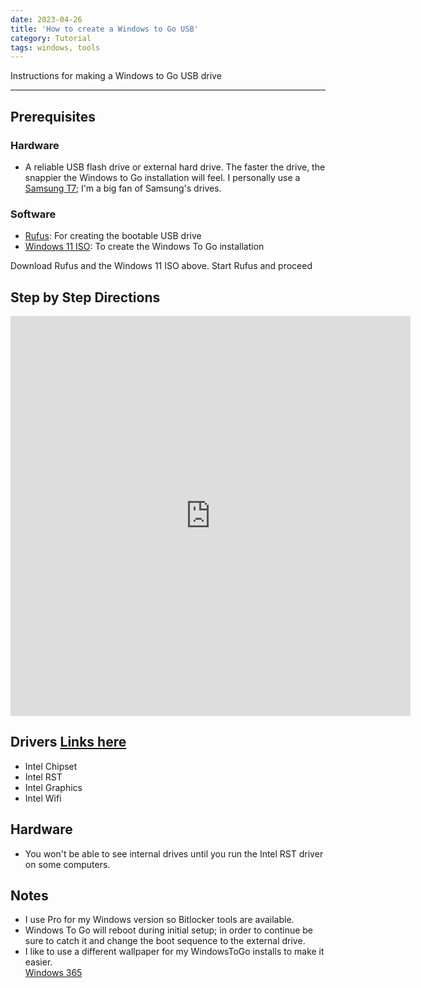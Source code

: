 ```yaml
---
date: 2023-04-26
title: 'How to create a Windows to Go USB'
category: Tutorial
tags: windows, tools
---
```


Instructions for making a Windows to Go USB drive

---

## Prerequisites

### Hardware

- A reliable USB flash drive or external hard drive. The faster the drive, the snappier the Windows to Go installation will feel. I personally use a [Samsung T7](https://a.co/d/2L0Uz0J); I'm a big fan of Samsung's drives.

### Software

- [Rufus](https://github.com/pbatard/rufus/releases/download/v4.0/rufus-4.0.exe): For creating the bootable USB drive
- [Windows 11 ISO](https://www.microsoft.com/en-in/software-download/windows11): To create the Windows To Go installation

Download Rufus and the Windows 11 ISO above. Start Rufus and proceed

## Step by Step Directions

<iframe src="https://scribehow.com/embed/Using_Rufus_to_Make_a_Windows_To_Go_Drive__PI0p7O1dRbKLwhQ5EPqu6g?as=scrollable&skipIntro=true&removeLogo=true" width="640" height="640" allowfullscreen frameborder="0"></iframe>

## Drivers [Links here](../../../reference/drivers/2023)

- Intel Chipset
- Intel RST
- Intel Graphics
- Intel Wifi

## Hardware

- You won't be able to see internal drives until you run the Intel RST driver on some computers.

## Notes

- I use Pro for my Windows version so Bitlocker tools are available.
- Windows To Go will reboot during initial setup; in order to continue be sure to catch it and change the boot sequence to the external drive.
- I like to use a different wallpaper for my WindowsToGo installs to make it easier.  
  [Windows 365](/images/wallpapers/windows365wallpaper.jpg)
